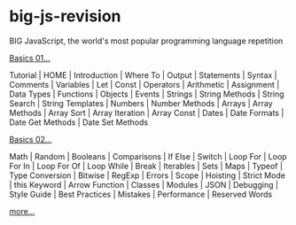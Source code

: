 # big-js-revision
BIG JavaScript, the world's most popular programming language repetition

<a href="./docs/basics01.md">Basics 01...</a><br/>

Tutorial | HOME | Introduction | Where To | Output | Statements | Syntax | Comments | Variables | Let | Const | Operators | Arithmetic | Assignment | Data Types | Functions | Objects | Events | Strings | String Methods | String Search | String Templates | Numbers | Number Methods | Arrays | Array Methods | Array Sort | Array Iteration | Array Const | Dates | Date Formats | Date Get Methods | Date Set Methods

<a href="./docs/basics02.md">Basics 02...</a><br/>

Math | Random | Booleans | Comparisons | If Else | Switch | Loop For | Loop For In | Loop For Of | Loop While | Break | Iterables | Sets | Maps | Typeof | Type Conversion | Bitwise | RegExp | Errors | Scope | Hoisting | Strict Mode | this Keyword | Arrow Function | Classes | Modules | JSON | Debugging | Style Guide | Best Practices | Mistakes | Performance | Reserved Words

<a href="./docs/link.md">more...</a>